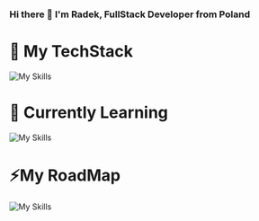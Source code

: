 ### Hi there 👋 I'm Radek, FullStack Developer from Poland

# 🔭 My TechStack 
![My Skills](https://skillicons.dev/icons?i=html,js,css,react,nodejs,mongodb,php,symfony)

# 🤔 Currently Learning
![My Skills](https://skillicons.dev/icons?i=vue,redux,sass,ts)

# ⚡My RoadMap
![My Skills](https://skillicons.dev/icons?i=java,spring,hibernate,flutter,mysql)
<!--
**rczerwiec/rczerwiec** is a ✨ _special_ ✨ repository because its `README.md` (this file) appears on your GitHub profile.

Here are some ideas to get you started:

- 🔭 I’m currently working on ...

- 👯 I’m looking to collaborate on ...
- 🤔 I’m looking for help with ...
- 💬 Ask me about ...
- 📫 How to reach me: ...
- 😄 Pronouns: ...
- ⚡ Fun fact: ...
-->

